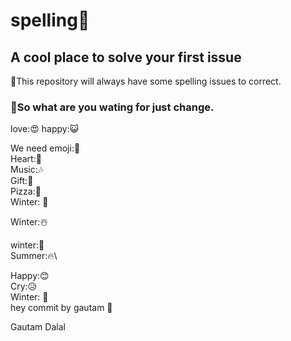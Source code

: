 # spelling💎
## A cool place to solve your first issue 
🎁This repository will always have some spelling issues to correct. 
### 🍕So what are you wating for just change.
love:😍
happy:😺


We need emoji:🙂\
Heart:💖\
Music:🎶\
Gift:🎁\
Pizza:🍕\
Winter: 🥶


Winter:☃️

winter:🥶 \
Summer:🔥\

Happy:😊 \
Cry:😥 \
Winter: 🥶\
hey commit by gautam 🧨


Gautam
Dalal
